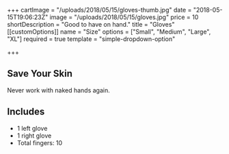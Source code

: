 +++
cartImage = "/uploads/2018/05/15/gloves-thumb.jpg"
date = "2018-05-15T19:06:23Z"
image = "/uploads/2018/05/15/gloves.jpg"
price = 10
shortDescription = "Good to have on hand."
title = "Gloves"
[[customOptions]]
name = "Size"
options = ["Small", "Medium", "Large", "XL"]
required = true
template = "simple-dropdown-option"

+++
## Save Your Skin

Never work with naked hands again.

## Includes

- 1 left glove
- 1 right glove
- Total fingers: 10